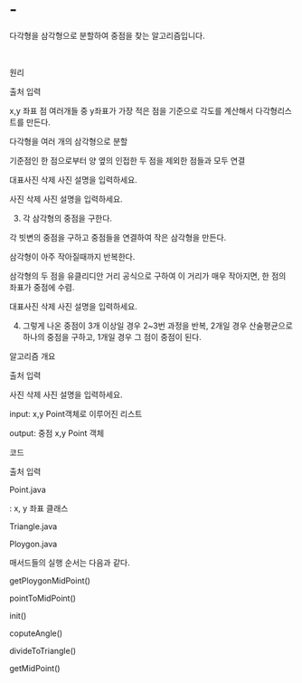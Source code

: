 # -
다각형을 삼각형으로 분할하여 중점을 찾는 알고리즘입니다.

﻿

원리

출처 입력

x,y 좌표 점 여러개들 중 y좌표가 가장 적은 점을 기준으로 각도를 계산해서 다각형리스트를 만든다.

다각형을 여러 개의 삼각형으로 분할

기준점인 한 점으로부터 양 옆의 인접한 두 점을 제외한 점들과 모두 연결



대표사진 삭제
사진 설명을 입력하세요.



사진 삭제
사진 설명을 입력하세요.

3. 각 삼각형의 중점을 구한다.

각 빗변의 중점을 구하고 중점들을 연결하여 작은 삼각형을 만든다.

삼각형이 아주 작아질때까지 반복한다.

삼각형의 두 점을 유클리디안 거리 공식으로 구하여 이 거리가 매우 작아지면, 한 점의 좌표가 중점에 수렴.



대표사진 삭제
사진 설명을 입력하세요.

4. 그렇게 나온 중점이 3개 이상일 경우 2~3번 과정을 반복, 2개일 경우 산술평균으로 하나의 중점을 구하고, 1개일 경우 그 점이 중점이 된다.




알고리즘 개요

출처 입력



사진 삭제
사진 설명을 입력하세요.

input: x,y Point객체로 이루어진 리스트

output: 중점 x,y Point 객체



코드

출처 입력

Point.java

: x, y 좌표 클래스


Triangle.java



Ploygon.java

매서드들의 실행 순서는 다음과 같다.


getPloygonMidPoint()

pointToMidPoint()

init()

coputeAngle()

divideToTriangle()

getMidPoint()


